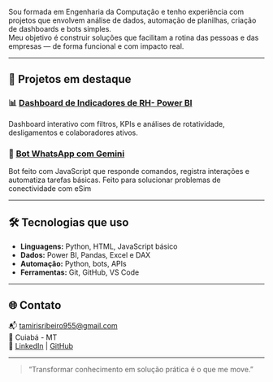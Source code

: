
Sou formada em Engenharia da Computação e tenho experiência com projetos que envolvem análise de dados, automação de planilhas, criação de dashboards e bots simples.  
Meu objetivo é construir soluções que facilitam a rotina das pessoas e das empresas — de forma funcional e com impacto real.

---

## 💼 Projetos em destaque

### 📊 [Dashboard de Indicadores de RH- Power BI](https://github.com/tamhiull/IndicadoresRh)
Dashboard interativo com filtros, KPIs e análises de rotatividade, desligamentos e colaboradores ativos.

### 🤖 [Bot WhatsApp com Gemini](https://github.com/tamhiull/whatsapp-gemini-bot)
Bot feito com JavaScript que responde comandos, registra interações e automatiza tarefas básicas.
Feito para solucionar problemas de conectividade com eSim 

---

## 🛠️ Tecnologias que uso

- **Linguagens:** Python, HTML, JavaScript básico  
- **Dados:** Power BI, Pandas, Excel e DAX
- **Automação:** Python, bots, APIs
- **Ferramentas:** Git, GitHub, VS Code

---

## 🌐 Contato

📬 tamirisribeiro955@gmail.com  
📍 Cuiabá - MT  
🔗 [LinkedIn](https://linkedin.com/in/tamicomp) | [GitHub](https://github.com/tamhiull)

---

> “Transformar conhecimento em solução prática é o que me move.”
